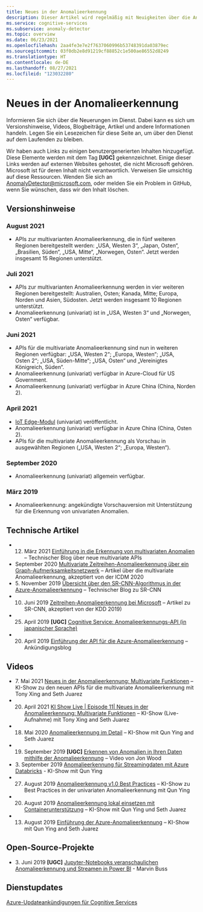 ```yaml
---
title: Neues in der Anomalieerkennung
description: Dieser Artikel wird regelmäßig mit Neuigkeiten über die Anomalieerkennung von Azure Cognitive Services aktualisiert.
ms.service: cognitive-services
ms.subservice: anomaly-detector
ms.topic: overview
ms.date: 06/23/2021
ms.openlocfilehash: 2aa4fe3e7e2f7637060996b53748391da03879ec
ms.sourcegitcommit: 03f0db2e8d91219cf88852c1e500ae86552d8249
ms.translationtype: HT
ms.contentlocale: de-DE
ms.lasthandoff: 08/27/2021
ms.locfileid: "123032280"
---
```

# <a name="whats-new-in-anomaly-detector"></a>Neues in der Anomalieerkennung

Informieren Sie sich über die Neuerungen im Dienst. Dabei kann es sich um Versionshinweise, Videos, Blogbeiträge, Artikel und andere Informationen handeln. Legen Sie ein Lesezeichen für diese Seite an, um über den Dienst auf dem Laufenden zu bleiben.

Wir haben auch Links zu einigen benutzergenerierten Inhalten hinzugefügt. Diese Elemente werden mit dem Tag **[UGC]** gekennzeichnet. Einige dieser Links werden auf externen Websites gehostet, die nicht Microsoft gehören. Microsoft ist für deren Inhalt nicht verantwortlich. Verweisen Sie umsichtig auf diese Ressourcen. Wenden Sie sich an AnomalyDetector@microsoft.com, oder melden Sie ein Problem in GitHub, wenn Sie wünschen, dass wir den Inhalt löschen.

## <a name="release-notes"></a>Versionshinweise

### <a name="august-2021"></a>August 2021

* APIs zur multivarianten Anomalieerkennung, die in fünf weiteren Regionen bereitgestellt werden: „USA, Westen 3“, „Japan, Osten“, „Brasilien, Süden“, „USA, Mitte“, „Norwegen, Osten“. Jetzt werden insgesamt 15 Regionen unterstützt.

### <a name="july-2021"></a>Juli 2021

* APIs zur multivarianten Anomalieerkennung werden in vier weiteren Regionen bereitgestellt: Australien, Osten; Kanada, Mitte; Europa, Norden und Asien, Südosten. Jetzt werden insgesamt 10 Regionen unterstützt.
* Anomalieerkennung (univariat) ist in „USA, Westen 3“ und „Norwegen, Osten“ verfügbar.


### <a name="june-2021"></a>Juni 2021

* APIs für die multivariate Anomalieerkennung sind nun in weiteren Regionen verfügbar: „USA, Westen 2“; „Europa, Westen“; „USA, Osten 2“; „USA, Süden-Mitte“; „USA, Osten“ und „Vereinigtes Königreich, Süden“.
* Anomalieerkennung (univariat) verfügbar in Azure-Cloud für US Government.
* Anomalieerkennung (univariat) verfügbar in Azure China (China, Norden 2).

### <a name="april-2021"></a>April 2021

* [IoT Edge-Modul](https://azuremarketplace.microsoft.com/marketplace/apps/azure-cognitive-service.edge-anomaly-detector) (univariat) veröffentlicht.
* Anomalieerkennung (univariat) verfügbar in Azure China (China, Osten 2).
* APIs für die multivariate Anomalieerkennung als Vorschau in ausgewählten Regionen („USA, Westen 2“; „Europa, Westen“).

### <a name="september-2020"></a>September 2020

* Anomalieerkennung (univariat) allgemein verfügbar.

### <a name="march-2019"></a>März 2019

* Anomalieerkennung: angekündigte Vorschauversion mit Unterstützung für die Erkennung von univariaten Anomalien.

## <a name="technical-articles"></a>Technische Artikel

* 12. März 2021 [Einführung in die Erkennung von multivariaten Anomalien](https://techcommunity.microsoft.com/t5/azure-ai/introducing-multivariate-anomaly-detection/ba-p/2260679) – Technischer Blog über neue multivariate APIs
* September 2020 [Multivariate Zeitreihen-Anomalieerkennung über ein Graph-Aufmerksamkeitsnetzwerk](https://arxiv.org/abs/2009.02040) – Artikel über die multivariate Anomalieerkennung, akzeptiert von der ICDM 2020
* 5\. November 2019 [Übersicht über den SR-CNN-Algorithmus in der Azure-Anomalieerkennung](https://techcommunity.microsoft.com/t5/ai-customer-engineering-team/overview-of-sr-cnn-algorithm-in-azure-anomaly-detector/ba-p/982798) – Technischer Blog zu SR-CNN
* 10. Juni 2019 [Zeitreihen-Anomalieerkennung bei Microsoft](https://arxiv.org/abs/1906.03821) – Artikel zu SR-CNN, akzeptiert von der KDD 2019)
* 25. April 2019 **[UGC]** [Cognitive Service: Anomalieerkennungs-API (in japanischer Sprache)](https://azure-recipe.kc-cloud.jp/2019/04/cognitive-service-anomaly-detector-api/)
* 20. April 2019 [Einführung der API für die Azure-Anomalieerkennung](https://techcommunity.microsoft.com/t5/ai-customer-engineering-team/introducing-azure-anomaly-detector-api/ba-p/490162) – Ankündigungsblog

## <a name="videos"></a>Videos

* 7\. Mai 2021 [Neues in der Anomalieerkennung: Multivariate Funktionen](https://channel9.msdn.com/Shows/AI-Show/New-to-Anomaly-Detector-Multivariate-Capabilities) – KI-Show zu den neuen APIs für die multivariate Anomalieerkennung mit Tony Xing and Seth Juarez
* 20. April 2021 [KI Show Live | Episode 11| Neues in der Anomalieerkennung: Multivariate Funktionen](https://channel9.msdn.com/Shows/AI-Show/AI-Show-Live-Episode-11-Whats-new-with-Anomaly-Detector) – KI-Show (Live-Aufnahme) mit Tony Xing and Seth Juarez
* 18. Mai 2020 [Anomalieerkennung im Detail](https://channel9.msdn.com/Shows/AI-Show/Inside-Anomaly-Detector) – KI-Show mit Qun Ying and Seth Juarez
* 19. September 2019 **[UGC]** [Erkennen von Anomalien in Ihren Daten mithilfe der Anomalieerkennung](https://www.youtube.com/watch?v=gfb63wvjnYQ) – Video von Jon Wood
* 3\. September 2019 [Anomalieerkennung für Streamingdaten mit Azure Databricks](https://channel9.msdn.com/Shows/AI-Show/Anomaly-detection-on-streaming-data-using-Azure-Databricks) - KI-Show mit Qun Ying
* 27. August 2019 [Anomalieerkennung v1.0 Best Practices](https://channel9.msdn.com/Shows/AI-Show/Anomaly-Detector-v10-Best-Practices) – KI-Show zu Best Practices in der univariaten Anomalieerkennung mit Qun Ying
* 20. August 2019 [Anomalieerkennung lokal einsetzen mit Containerunterstützung](https://channel9.msdn.com/Shows/AI-Show/Bring-Anomaly-Detector-on-premise-with-containers-support) – KI-Show mit Qun Ying und Seth Juarez
* 13. August 2019 [Einführung der Azure-Anomalieerkennung](https://channel9.msdn.com/Shows/AI-Show/Introducing-Azure-Anomaly-Detector?WT.mc_id=ai-c9-niner) – KI-Show mit Qun Ying and Seth Juarez

## <a name="open-source-projects"></a>Open-Source-Projekte

* 3\. Juni 2019 **[UGC]** [Jupyter-Notebooks veranschaulichen Anomalieerkennung und Streamen in Power BI](https://github.com/marvinbuss/MS-AnomalyDetector) - Marvin Buss

## <a name="service-updates"></a>Dienstupdates

[Azure-Updateankündigungen für Cognitive Services](https://azure.microsoft.com/updates/?product=cognitive-services)
